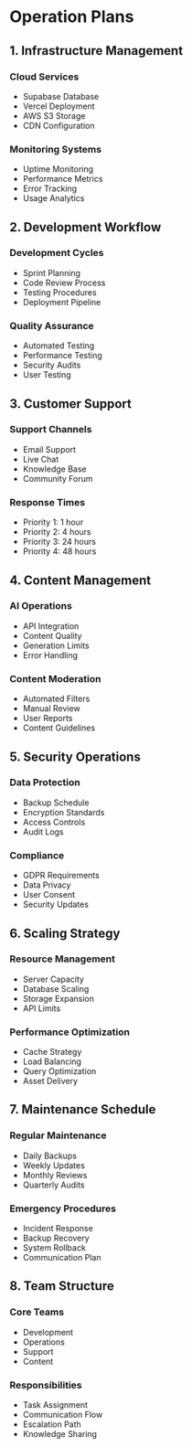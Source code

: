 # Operation Plans

## 1. Infrastructure Management

### Cloud Services

- Supabase Database
- Vercel Deployment
- AWS S3 Storage
- CDN Configuration

### Monitoring Systems

- Uptime Monitoring
- Performance Metrics
- Error Tracking
- Usage Analytics

## 2. Development Workflow

### Development Cycles

- Sprint Planning
- Code Review Process
- Testing Procedures
- Deployment Pipeline

### Quality Assurance

- Automated Testing
- Performance Testing
- Security Audits
- User Testing

## 3. Customer Support

### Support Channels

- Email Support
- Live Chat
- Knowledge Base
- Community Forum

### Response Times

- Priority 1: 1 hour
- Priority 2: 4 hours
- Priority 3: 24 hours
- Priority 4: 48 hours

## 4. Content Management

### AI Operations

- API Integration
- Content Quality
- Generation Limits
- Error Handling

### Content Moderation

- Automated Filters
- Manual Review
- User Reports
- Content Guidelines

## 5. Security Operations

### Data Protection

- Backup Schedule
- Encryption Standards
- Access Controls
- Audit Logs

### Compliance

- GDPR Requirements
- Data Privacy
- User Consent
- Security Updates

## 6. Scaling Strategy

### Resource Management

- Server Capacity
- Database Scaling
- Storage Expansion
- API Limits

### Performance Optimization

- Cache Strategy
- Load Balancing
- Query Optimization
- Asset Delivery

## 7. Maintenance Schedule

### Regular Maintenance

- Daily Backups
- Weekly Updates
- Monthly Reviews
- Quarterly Audits

### Emergency Procedures

- Incident Response
- Backup Recovery
- System Rollback
- Communication Plan

## 8. Team Structure

### Core Teams

- Development
- Operations
- Support
- Content

### Responsibilities

- Task Assignment
- Communication Flow
- Escalation Path
- Knowledge Sharing

